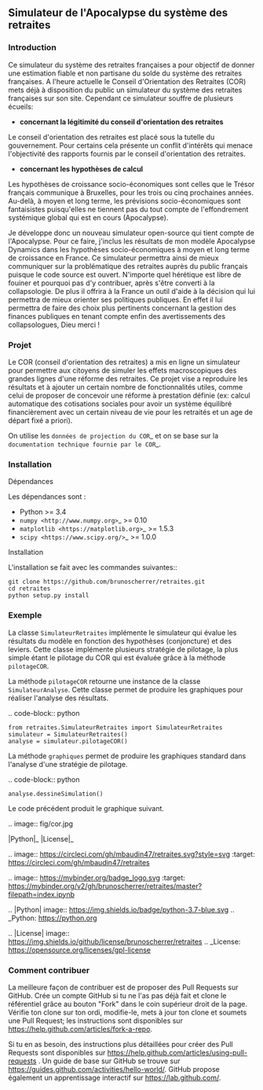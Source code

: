 ## Simulateur de l'Apocalypse du système des retraites


### Introduction 
Ce simulateur du système des retraites françaises a pour objectif de donner une estimation fiable et non partisane du solde du système des retraites françaises. A l'heure actuelle le Conseil d'Orientation des Retraites (COR) mets déjà à disposition du public un simulateur du système des retraites françaises sur son site. Cependant ce simulateur souffre de plusieurs écueils:
- **concernant la légitimité du conseil d'orientation des retraites**

Le conseil d'orientation des retraites est placé sous la tutelle du gouvernement. Pour certains cela présente un conflit d'intérêts qui menace l'objectivité des rapports fournis par le conseil d'orientation des retraites.

- **concernant les hypothèses de calcul**
 
 Les hypothèses de croissance socio-économiques sont celles que le Trésor français communique à Bruxelles, pour les trois ou cinq prochaines années. Au-delà, à moyen et long terme, les prévisions socio-économiques sont fantaisistes puisqu'elles ne tiennent pas du tout compte de l'effondrement systémique global qui est en cours (Apocalypse). 

Je développe donc un nouveau simulateur open-source qui tient compte de l'Apocalypse. Pour ce faire, j'inclus les résultats de mon modèle Apocalypse Dynamics dans les hypothèses socio-économiques à moyen et long terme de croissance en France. Ce simulateur permettra ainsi de mieux communiquer sur la problématique des retraites auprès du public français puisque le code source est ouvert. N'importe quel hérétique est libre de fouiner et pourquoi pas d'y contribuer, après s'être converti à la collapsologie. De plus il offrira à la France un outil d'aide à la décision qui lui permettra de mieux orienter ses politiques publiques. En effet il lui permettra de faire des choix plus pertinents concernant la gestion des finances publiques en tenant compte enfin des avertissements des collapsologues, Dieu merci ! 


### Projet

Le COR (conseil d'orientation des retraites) a mis en ligne un simulateur pour permettre aux citoyens de simuler les effets macroscopiques des grandes lignes d'une réforme des retraites.
Ce projet vise a reproduire les résultats et à ajouter un certain nombre de fonctionnalités utiles, comme celui de proposer de concevoir une réforme à prestation définie (ex: calcul automatique des cotisations sociales pour avoir un système équilibré financièrement avec un certain niveau de vie pour les retraités et un age de départ fixé a priori).

On utilise les `données de projection du COR`_ et on se base sur la `documentation technique fournie par le COR`_.



### Installation


Dépendances

Les dépendances sont :

- Python >= 3.4
- `numpy <http://www.numpy.org>`_ >= 0.10
- `matplotlib <https://matplotlib.org>`_ >= 1.5.3
- `scipy <https://www.scipy.org/>`_ >= 1.0.0

Installation

L'installation se fait avec les commandes suivantes::

    git clone https://github.com/brunoscherrer/retraites.git
    cd retraites
    python setup.py install

### Exemple

La classe ``SimulateurRetraites`` implémente le simulateur qui évalue les résultats 
du modèle en fonction des hypothèses (conjoncture) et des leviers. 
Cette classe implémente plusieurs stratégie de pilotage, la plus simple étant 
le pilotage du COR qui est évaluée grâce à la méthode ``pilotageCOR``. 
 
La méthode ``pilotageCOR`` retourne une instance de la classe ``SimulateurAnalyse``. 
Cette classe permet de produire les graphiques pour réaliser l'analyse 
des résultats. 

.. code-block:: python

	from retraites.SimulateurRetraites import SimulateurRetraites
	simulateur = SimulateurRetraites()
	analyse = simulateur.pilotageCOR()

La méthode ``graphiques`` permet de produire les graphiques standard dans l'analyse 
d'une stratégie de pilotage. 

.. code-block:: python

	analyse.dessineSimulation()

Le code précédent produit le graphique suivant. 

.. image::  fig/cor.jpg


|Python|_ |License|_

.. image:: https://circleci.com/gh/mbaudin47/retraites.svg?style=svg
    :target: https://circleci.com/gh/mbaudin47/retraites

.. image:: https://mybinder.org/badge_logo.svg
 :target: https://mybinder.org/v2/gh/brunoscherrer/retraites/master?filepath=index.ipynb

.. |Python| image:: https://img.shields.io/badge/python-3.7-blue.svg
.. _Python: https://python.org

.. |License| image:: https://img.shields.io/github/license/brunoscherrer/retraites
.. _License: https://opensource.org/licenses/gpl-license

### Comment contribuer

La meilleure façon de contribuer est de proposer des Pull Requests sur GitHub. 
Crée un compte GitHub si tu ne l'as pas déjà fait et clone le référentiel grâce au bouton "Fork" dans le coin supérieur droit de la page. Vérifie ton clone sur ton ordi, modifie-le, mets à jour ton clone et soumets une Pull Request; les instructions sont disponibles sur https://help.github.com/articles/fork-a-repo.

Si tu en as besoin, des instructions plus détaillées pour créer des Pull Requests sont disponibles sur https://help.github.com/articles/using-pull-requests . Un guide de base sur GitHub se trouve sur https://guides.github.com/activities/hello-world/. GitHub propose également un apprentissage interactif sur https://lab.github.com/.

